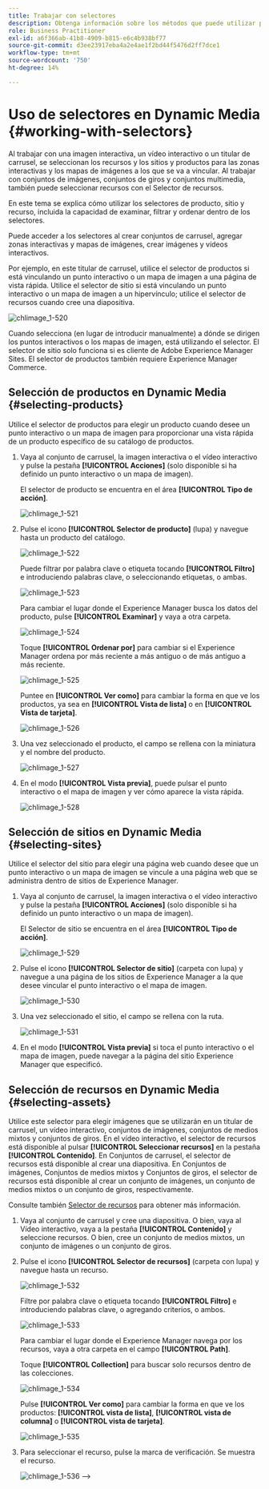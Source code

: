 ```yaml
---
title: Trabajar con selectores
description: Obtenga información sobre los métodos que puede utilizar para seleccionar recursos para imágenes interactivas, vídeos interactivos y banners de carrusel en Dynamic Media.
role: Business Practitioner
exl-id: a6f366ab-41b8-4909-b815-e6c4b938bf77
source-git-commit: d3ee23917eba4a2e4ae1f2bd44f5476d2ff7dce1
workflow-type: tm+mt
source-wordcount: '750'
ht-degree: 14%

---
```


# Uso de selectores en Dynamic Media {#working-with-selectors}

Al trabajar con una imagen interactiva, un vídeo interactivo o un titular de carrusel, se seleccionan los recursos y los sitios y productos para las zonas interactivas y los mapas de imágenes a los que se va a vincular. Al trabajar con conjuntos de imágenes, conjuntos de giros y conjuntos multimedia, también puede seleccionar recursos con el Selector de recursos.

En este tema se explica cómo utilizar los selectores de producto, sitio y recurso, incluida la capacidad de examinar, filtrar y ordenar dentro de los selectores.

Puede acceder a los selectores al crear conjuntos de carrusel, agregar zonas interactivas y mapas de imágenes, crear imágenes y vídeos interactivos.

Por ejemplo, en este titular de carrusel, utilice el selector de productos si está vinculando un punto interactivo o un mapa de imagen a una página de vista rápida. Utilice el selector de sitio si está vinculando un punto interactivo o un mapa de imagen a un hipervínculo; utilice el selector de recursos cuando cree una diapositiva.

![chlimage_1-520](assets/chlimage_1-520.png)

Cuando selecciona (en lugar de introducir manualmente) a dónde se dirigen los puntos interactivos o los mapas de imagen, está utilizando el selector. El selector de sitio solo funciona si es cliente de Adobe Experience Manager Sites. El selector de productos también requiere Experience Manager Commerce.

## Selección de productos en Dynamic Media {#selecting-products}

Utilice el selector de productos para elegir un producto cuando desee un punto interactivo o un mapa de imagen para proporcionar una vista rápida de un producto específico de su catálogo de productos.

1. Vaya al conjunto de carrusel, la imagen interactiva o el vídeo interactivo y pulse la pestaña **[!UICONTROL Acciones]** (solo disponible si ha definido un punto interactivo o un mapa de imagen).

   El selector de producto se encuentra en el área **[!UICONTROL Tipo de acción]**.

   ![chlimage_1-521](assets/chlimage_1-521.png)

1. Pulse el icono **[!UICONTROL Selector de producto]** (lupa) y navegue hasta un producto del catálogo.

   ![chlimage_1-522](assets/chlimage_1-522.png)

   Puede filtrar por palabra clave o etiqueta tocando **[!UICONTROL Filtro]** e introduciendo palabras clave, o seleccionando etiquetas, o ambas.

   ![chlimage_1-523](assets/chlimage_1-523.png)

   Para cambiar el lugar donde el Experience Manager busca los datos del producto, pulse **[!UICONTROL Examinar]** y vaya a otra carpeta.

   ![chlimage_1-524](assets/chlimage_1-524.png)

   Toque **[!UICONTROL Ordenar por]** para cambiar si el Experience Manager ordena por más reciente a más antiguo o de más antiguo a más reciente.

   ![chlimage_1-525](assets/chlimage_1-525.png)

   Puntee en **[!UICONTROL Ver como]** para cambiar la forma en que ve los productos, ya sea en **[!UICONTROL Vista de lista]** o en **[!UICONTROL Vista de tarjeta]**.

   ![chlimage_1-526](assets/chlimage_1-526.png)

1. Una vez seleccionado el producto, el campo se rellena con la miniatura y el nombre del producto.

   ![chlimage_1-527](assets/chlimage_1-527.png)

1. En el modo **[!UICONTROL Vista previa]**, puede pulsar el punto interactivo o el mapa de imagen y ver cómo aparece la vista rápida.

   ![chlimage_1-528](assets/chlimage_1-528.png)

## Selección de sitios en Dynamic Media {#selecting-sites}

Utilice el selector del sitio para elegir una página web cuando desee que un punto interactivo o un mapa de imagen se vincule a una página web que se administra dentro de sitios de Experience Manager.

1. Vaya al conjunto de carrusel, la imagen interactiva o el vídeo interactivo y pulse la pestaña **[!UICONTROL Acciones]** (solo disponible si ha definido un punto interactivo o un mapa de imagen).

   El Selector de sitio se encuentra en el área **[!UICONTROL Tipo de acción]**.

   ![chlimage_1-529](assets/chlimage_1-529.png)

1. Pulse el icono **[!UICONTROL Selector de sitio]** (carpeta con lupa) y navegue a una página de los sitios de Experience Manager a la que desee vincular el punto interactivo o el mapa de imagen.

   ![chlimage_1-530](assets/chlimage_1-530.png)

1. Una vez seleccionado el sitio, el campo se rellena con la ruta.

   ![chlimage_1-531](assets/chlimage_1-531.png)

1. En el modo **[!UICONTROL Vista previa]** si toca el punto interactivo o el mapa de imagen, puede navegar a la página del sitio Experience Manager que especificó.

## Selección de recursos en Dynamic Media {#selecting-assets}

Utilice este selector para elegir imágenes que se utilizarán en un titular de carrusel, un vídeo interactivo, conjuntos de imágenes, conjuntos de medios mixtos y conjuntos de giros. En el vídeo interactivo, el selector de recursos está disponible al pulsar **[!UICONTROL Seleccionar recursos]** en la pestaña **[!UICONTROL Contenido]**. En Conjuntos de carrusel, el selector de recursos está disponible al crear una diapositiva. En Conjuntos de imágenes, Conjuntos de medios mixtos y Conjuntos de giros, el selector de recursos está disponible al crear un conjunto de imágenes, un conjunto de medios mixtos o un conjunto de giros, respectivamente.

Consulte también [Selector de recursos](/help/assets/search-assets.md#asset-selector) para obtener más información.

1. Vaya al conjunto de carrusel y cree una diapositiva. O bien, vaya al Vídeo interactivo, vaya a la pestaña **[!UICONTROL Contenido]** y seleccione recursos. O bien, cree un conjunto de medios mixtos, un conjunto de imágenes o un conjunto de giros.
1. Pulse el icono **[!UICONTROL Selector de recursos]** (carpeta con lupa) y navegue hasta un recurso.

   ![chlimage_1-532](assets/chlimage_1-532.png)

   Filtre por palabra clave o etiqueta tocando **[!UICONTROL Filtro]** e introduciendo palabras clave, o agregando criterios, o ambos.

   ![chlimage_1-533](assets/chlimage_1-533.png)

   Para cambiar el lugar donde el Experience Manager navega por los recursos, vaya a otra carpeta en el campo **[!UICONTROL Path]**.

   Toque **[!UICONTROL Collection]** para buscar solo recursos dentro de las colecciones.

   ![chlimage_1-534](assets/chlimage_1-534.png)

   Pulse **[!UICONTROL Ver como]** para cambiar la forma en que ve los productos: **[!UICONTROL vista de lista]**, **[!UICONTROL vista de columna]** o **[!UICONTROL vista de tarjeta]**.

   ![chlimage_1-535](assets/chlimage_1-535.png)

1. Para seleccionar el recurso, pulse la marca de verificación. Se muestra el recurso.

   ![chlimage_1-536](assets/chlimage_1-536.png)
—>
